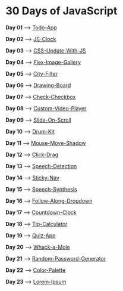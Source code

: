 # 30 Days of JavaScript

**Day 01** --> [Todo-App](https://todo-app-sr.netlify.app/)

**Day 02** --> [JS-Clock](https://js-clock-sr.netlify.app/)

**Day 03** --> [CSS-Update-With-JS](https://codepen.io/LeviaThanSr/full/VwmXxBG)

**Day 04** --> [Flex-Image-Gallery](https://image-gallery-sr.netlify.app/)

**Day 05** --> [City-Filter](https://moroccan-city-filter.netlify.app/)

**Day 06** --> [Drawing-Board](https://drawing-board-levisr.netlify.app/)

**Day 07** --> [Check-Checkbox](https://check-checkbox-sr.netlify.app/)

**Day 08** --> [Custom-Video-Player](https://custom-video-palyer-sr.netlify.app/)

**Day 09** --> [Slide-On-Scroll](https://slide-in-on-scroll-sr.netlify.app)

**Day 10** --> [Drum-Kit](https://drum-kit-sr.netlify.app/)

**Day 11** --> [Mouse-Move-Shadow](https://text-shadow-change.netlify.app/)

**Day 12** --> [Click-Drag](https://click-drag-sr.netlify.app/)

**Day 13** --> [Speech-Detection](https://speech-detection-sr.netlify.app/)

**Day 14** --> [Sticky-Nav](https://sticky-nav-sr.netlify.app/)

**Day 15** --> [Speech-Synthesis](https://speech-synthesis-sr.netlify.app/)

**Day 16** --> [Follow-Along-Dropdown](https://dropdown-sr.netlify.app/)

**Day 17** --> [Countdown-Clock](https://countdown-clock-sr.netlify.app/)

**Day 18** --> [Tip-Calculator](https://tip-calc-sr.netlify.app/)

**Day 19** --> [Quiz-App](https://quiz-app-sr.netlify.app/)

**Day 20** --> [Whack-a-Mole](https://whack-a-mole-sr.netlify.app/)

**Day 21** --> [Random-Password-Generator](https://random-password-generator-sr.netlify.app/)

**Day 22** --> [Color-Palette](https://color-palette-sr.netlify.app/)

**Day 23** --> [Lorem-Ipsum](https://lorem-ipsum-sr.netlify.app/)
